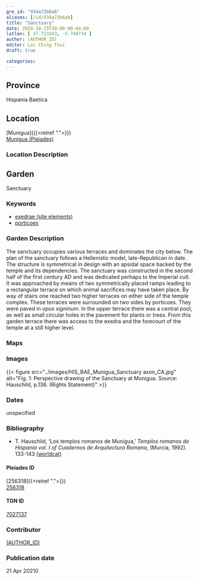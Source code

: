 ```yaml
---
gre_id: "934a73b6ab"
aliases: [/id/934a73b6ab]
title: "Sanctuary"
date: 2020-10-15T10:00:00-04:00
latlon: [ 37.713343, -5.740734 ]
author: (AUTHOR_ID)
editor: Lai Ching Tsui
draft: true

categories:
---
```


## Province
Hispania Baetica

<!--### Province Description-->

<!-- DESCRIPTION -->


## Location

[Munigua]({{<relref ".">}}) \
[Munigua (Pleiades)](https://pleiades.stoa.org/places/256318)

### Location Description

<!--## Sublocation-->

<!--
[AREA WITHIN LOCATION, LIKE “PALATINE HILL”](GEOREFERENCE LINK)
A sublocation is any area larger than an individual garden, but located within a location. I would always try to include a link to a controlled vocabulary here if possible. This ID may well be different from the Garden ID, e.g., Pompeii versus a Garden in one of the houses which has its own Pleiades ID.
-->

<!--### Sublocation Description-->

<!-- DESCRIPTION -->

## Garden

Sanctuary

### Keywords

- [exedrae (site elements)](http://vocab.getty.edu/page/aat/300081589)
- [porticoes](http://vocab.getty.edu/page/aat/300004145)



### Garden Description

The sanctuary occupies various terraces and dominates the city below. The plan of the sanctuary follows a Hellenistic model, late-Republican in date.  The structure is symmetrical in design with an apsidal space backed by the temple and its dependencies.   The sanctuary was constructed in the second half of the first century AD and was dedicated perhaps to the Imperial cult. It was approached by means of two symmetrically placed ramps leading to a rectangular terrace on which animal sacrifices may have taken place. By way of stairs one reached two higher terraces on either side of the temple complex. These terraces were surrounded on two sides by porticoes. They were paved in *opus signinum*. In the upper terrace there was a central pool, as well as small circular holes in the pavement for plants or trees. From this garden terrace there was access to the exedra and the forecourt of the temple at a still higher level.

### Maps

<!--
{{< figure src="IMG_URL" alt="ALT_TEXT" title="CAPTION" >}}
-->

<!--### Plans-->

<!--
{{< figure src="IMG_URL" alt="ALT_TEXT" title="CAPTION" >}}
-->

### Images


{{< figure src="../images/HIS_BAE_Munigua_Sanctuary axon_CA.jpg" alt="Fig. 1: Perspective drawing of the Sanctuary at Munigua. Source: Hauschild, p.136. (Rights Statement)" >}}



### Dates

unspecified

### Bibliography

* T. Hauschild, ‘Los templos romanos de Munigua,’ *Templos romanos de Hispania vol. I of Cuadernos de Arquitectura Romana*, (Murcia,  1992). 133-143 [(worldcat)](http://www.worldcat.org/oclc/492641941)





<!--#### Periodo ID-->

<!-- [PERIODO_ID](https://pleiades.stoa.org/places/PLEIADES_ID) -->

#### Pleiades ID
[256318]{{<relref ".">}}) \
[256318](https://pleiades.stoa.org/places/256318)

#### TGN ID
[7027137](http://vocab.getty.edu/page/tgn/77027137)

### Contributor
[(AUTHOR_ID)](link) <!-- - (ORCID: [xxx](link)) -->

### Publication date

21 Apr 20210